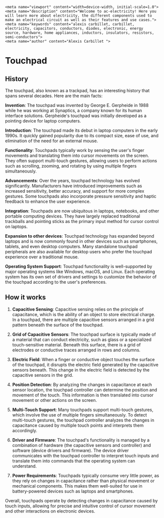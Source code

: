     <meta name="viewport" content="width=device-width, initial-scale=1.0">
    <meta name="description" content="Welcome to ac-electricity! Here you will learn more about electricity, the different components used to make an electrical circuit as well as their features and use cases.">
    <meta name="keywords" content="alexis carbillet, carbillet, electricity, capacitors, conductors, diodes, electronic, energy source, hardware, home appliances, inductors, insulators, resistors, semi-conductors">
    <meta name="author" content="Alexis Carbillet ">
</head>

# Touchpad

## History

The touchpad, also known as a trackpad, has an interesting history that spans several decades. Here are the main facts:

**Invention**: The touchpad was invented by George E. Gerpheide in 1988 while he was working at Synaptics, a company known for its human interface solutions. Gerpheide's touchpad was initially developed as a pointing device for laptop computers.

**Introduction**: The touchpad made its debut in laptop computers in the early 1990s. It quickly gained popularity due to its compact size, ease of use, and elimination of the need for an external mouse.

**Functionality**: Touchpads typically work by sensing the user's finger movements and translating them into cursor movements on the screen. They often support multi-touch gestures, allowing users to perform actions such as scrolling, zooming, and rotating by using multiple fingers simultaneously.

**Advancements**: Over the years, touchpad technology has evolved significantly. Manufacturers have introduced improvements such as increased sensitivity, better accuracy, and support for more complex gestures. Some touchpads also incorporate pressure sensitivity and haptic feedback to enhance the user experience.

**Integration**: Touchpads are now ubiquitous in laptops, notebooks, and other portable computing devices. They have largely replaced traditional trackballs and pointing sticks as the primary input method for cursor control on laptops.

**Expansion to other devices**: Touchpad technology has expanded beyond laptops and is now commonly found in other devices such as smartphones, tablets, and even desktop computers. Many standalone touchpad peripherals are also available for desktop users who prefer the touchpad experience over a traditional mouse.

**Operating System Support**: Touchpad functionality is well-supported by major operating systems like Windows, macOS, and Linux. Each operating system has its own set of drivers and settings to customize the behavior of the touchpad according to the user's preferences.

## How it works

1. **Capacitive Sensing**: Capacitive sensing relies on the principle of capacitance, which is the ability of an object to store electrical charge. In a touchpad, there are multiple capacitive sensors arranged in a grid pattern beneath the surface of the touchpad.

2. **Grid of Capacitive Sensors**: The touchpad surface is typically made of a material that can conduct electricity, such as glass or a specialized touch-sensitive material. Beneath this surface, there is a grid of electrodes or conductive traces arranged in rows and columns.

3. **Electric Field**: When a finger or conductive object touches the surface of the touchpad, it disrupts the electric field generated by the capacitive sensors beneath. This change in the electric field is detected by the capacitive sensors in the grid.

4. **Position Detection**: By analyzing the changes in capacitance at each sensor location, the touchpad controller can determine the position and movement of the touch. This information is then translated into cursor movement or other actions on the screen.

5. **Multi-Touch Support**: Many touchpads support multi-touch gestures, which involve the use of multiple fingers simultaneously. To detect multi-touch gestures, the touchpad controller analyzes the changes in capacitance caused by multiple touch points and interprets them accordingly.

6. **Driver and Firmware**: The touchpad's functionality is managed by a combination of hardware (the capacitive sensors and controller) and software (device drivers and firmware). The device driver communicates with the touchpad controller to interpret touch inputs and translate them into commands that the operating system can understand.

7. **Power Requirements**: Touchpads typically consume very little power, as they rely on changes in capacitance rather than physical movement or mechanical components. This makes them well-suited for use in battery-powered devices such as laptops and smartphones.

Overall, touchpads operate by detecting changes in capacitance caused by touch inputs, allowing for precise and intuitive control of cursor movement and other interactions on electronic devices.